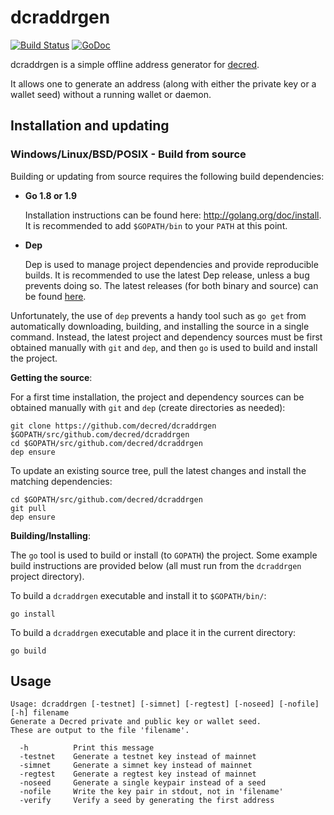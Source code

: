 dcraddrgen
====

[![Build Status](https://travis-ci.org/decred/dcraddrgen.png?branch=master)](https://travis-ci.org/decred/dcraddrgen)
[![GoDoc](https://godoc.org/github.com/decred/dcraddrgen?status.png)](http://godoc.org/github.com/decred/dcraddrgen)


dcraddrgen is a simple offline address generator for [decred](https://decred.org/).

It allows one to generate an address (along with either the private
key or a wallet seed) without a running wallet or daemon.

## Installation and updating

### Windows/Linux/BSD/POSIX - Build from source

Building or updating from source requires the following build dependencies:

- **Go 1.8 or 1.9**

  Installation instructions can be found here: http://golang.org/doc/install.
  It is recommended to add `$GOPATH/bin` to your `PATH` at this point.

- **Dep**

  Dep is used to manage project dependencies and provide reproducible builds.
  It is recommended to use the latest Dep release, unless a bug prevents doing
  so.  The latest releases (for both binary and source) can be found
  [here](https://github.com/golang/dep/releases).

Unfortunately, the use of `dep` prevents a handy tool such as `go get` from
automatically downloading, building, and installing the source in a single
command.  Instead, the latest project and dependency sources must be first
obtained manually with `git` and `dep`, and then `go` is used to build and
install the project.

**Getting the source**:

For a first time installation, the project and dependency sources can be
obtained manually with `git` and `dep` (create directories as needed):

```
git clone https://github.com/decred/dcraddrgen $GOPATH/src/github.com/decred/dcraddrgen
cd $GOPATH/src/github.com/decred/dcraddrgen
dep ensure
```

To update an existing source tree, pull the latest changes and install the
matching dependencies:

```
cd $GOPATH/src/github.com/decred/dcraddrgen
git pull
dep ensure
```

**Building/Installing**:

The `go` tool is used to build or install (to `GOPATH`) the project.  Some
example build instructions are provided below (all must run from the `dcraddrgen`
project directory).

To build a `dcraddrgen` executable and install it to `$GOPATH/bin/`:

```
go install
```

To build a `dcraddrgen` executable and place it in the current directory:

```
go build
```

## Usage

```
Usage: dcraddrgen [-testnet] [-simnet] [-regtest] [-noseed] [-nofile] [-h] filename
Generate a Decred private and public key or wallet seed.
These are output to the file 'filename'.

  -h          Print this message
  -testnet    Generate a testnet key instead of mainnet
  -simnet     Generate a simnet key instead of mainnet
  -regtest    Generate a regtest key instead of mainnet
  -noseed     Generate a single keypair instead of a seed
  -nofile     Write the key pair in stdout, not in 'filename'
  -verify     Verify a seed by generating the first address
```
